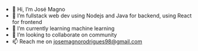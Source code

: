 - 👋 Hi, I’m José Magno
- 👀 I’m fullstack web dev using Nodejs and Java for backend, using React for frontend 
- 🌱 I’m currently learning machine learning
- 💞️ I’m looking to collaborate on community
- 📫 Reach me on josemagnorodrigues98@gmail.com

<!---
josemagnor/josemagnor is a ✨ special ✨ repository because its `README.md` (this file) appears on your GitHub profile.
You can click the Preview link to take a look at your changes.
--->
